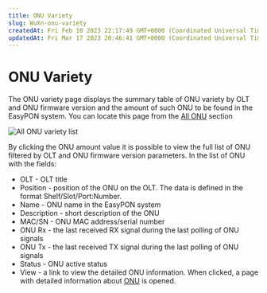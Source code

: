 ```yaml
---
title: ONU Variety
slug: WuXn-onu-variety
createdAt: Fri Feb 10 2023 22:17:49 GMT+0000 (Coordinated Universal Time)
updatedAt: Fri Mar 17 2023 20:46:41 GMT+0000 (Coordinated Universal Time)
---
```


# ONU Variety

The ONU variety page displays the summary table of ONU variety by OLT and ONU firmware version and the amount of such ONU to be found in the EasyPON system. You can locate this page from the [All ONU](https://app.archbee.com/docs/TzlFsLikA7TqxqriFHwd8/lT9kDtBxYT-tbqlPKcx-H) section

![All ONU variety list](../../.gitbook/assets/F8GTt7eh2FzvDg2FaFQP5\_image.png)

By clicking the ONU amount value it is possible to view the full list of ONU filtered by OLT and ONU firmware version parameters. In the list of ONU with the fields:

* OLT - OLT title
* Position - position of the ONU on the OLT. The data is defined in the format Shelf/Slot/Port:Number.
* Name - ONU name in the EasyPON system
* Description - short description of the ONU
* MAC/SN - ONU MAC address/serial number
* ONU Rx - the last received RX signal during the last polling of ONU signals
* ONU Tx - the last received TX signal during the last polling of ONU signals
* Status - ONU active status
* View - a link to view the detailed ONU information. When clicked, a page with detailed information about [ONU](https://app.archbee.com/docs/lY30u8w4Ej45vCHqsmBtW/jw3iONVhaMU62wCt8v2o-) is opened.
